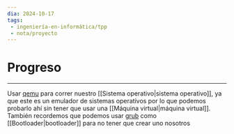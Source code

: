 ```yaml
---
dia: 2024-10-17
tags: 
 - ingeniería-en-informática/tpp
 - nota/proyecto 
---
```

# Progreso
---
Usar [qemu](https://www.qemu.org/docs/master/system/introduction.html) para correr nuestro [[Sistema operativo|sistema operativo]], ya que este es un emulador de sistemas operativos por lo que podemos probarlo ahí sin tener que usar una [[Máquina virtual|máquina virtual]]. También recordemos que podemos usar [grub](https://es.wikipedia.org/wiki/GNU_GRUB) como [[Bootloader|bootloader]] para no tener que crear uno nosotros
